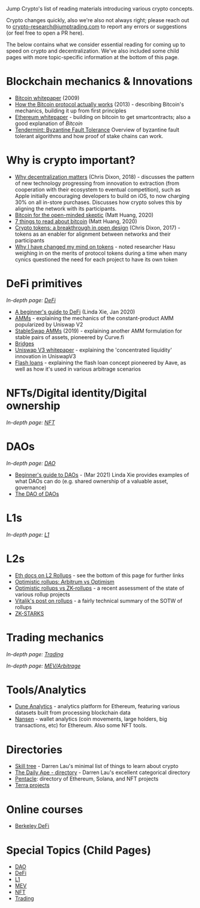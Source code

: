 Jump Crypto's list of reading materials introducing various crypto concepts.

Crypto changes quickly, also we're also not always right; please 
reach out to [crypto-research@jumptrading.com](mailto:crypto-research@jumptrading.com)
to report any errors or suggestions (or feel free to open a PR here).

The below contains what we consider essential reading for coming up to speed on crypto and decentralization. 
We've also included some child pages with more topic-specific information at the bottom of this page.

# Blockchain mechanics & Innovations
* [Bitcoin whitepaper](https://bitcoin.org/bitcoin.pdf) (2009)
* [How the Bitcoin protocol actually works](https://michaelnielsen.org/ddi/how-the-bitcoin-protocol-actually-works/) (2013) - 
  describing Bitcoin's mechanics, building it up from first principles
* [Ethereum whitepaper](https://ethereum.org/en/whitepaper/) - building on bitcoin to get smartcontracts; also a good explanation of _Bitcoin_
* [Tendermint: Byzantine Fault Tolerance](https://knowen-production.s3.amazonaws.com/uploads/attachment/file/1814/Buchman_Ethan_201606_Msater%2Bthesis.pdf) Overview of byzantine fault tolerant algorithms and how proof of stake chains can work.

# Why is crypto important?
* [Why decentralization matters](https://cdixon.org/2018/02/18/why-decentralization-matters) (Chris Dixon, 2018) - 
  discusses the pattern of new technology progressing from innovation to extraction (from cooperation with their ecosystem to eventual competition),
  such as Apple initially encouraging developers to build on iOS, to now charging 30% on all in-store purchases.  Discusses how crypto solves this 
  by aligning the network with its participants.
* [Bitcoin for the open-minded skeptic](https://www.matthuang.com/bitcoin_for_the_open_minded_skeptic) (Matt Huang, 2020)
* [7 things to read about bitcoin](https://www.paradigm.xyz/2020/05/7-things-to-read-about-bitcoin-for-institutional-investors/) (Matt Huang, 2020)
* [Crypto tokens: a breakthrough in open design](https://cdixon.org/2017/05/27/crypto-tokens-a-breakthrough-in-open-network-design) (Chris Dixon, 2017) - 
  tokens as an enabler for alignment between networks and their participants
* [Why I have changed my mind on tokens](https://insights.deribit.com/market-research/why-i-have-changed-my-mind-on-tokens/) -
  noted researcher Hasu weighing in on the merits of protocol tokens during a time when many cynics questioned the need for each project to have its own token

# DeFi primitives
_In-depth page: [DeFi](DeFi.md)_
* [A beginner's guide to DeFi](https://nakamoto.com/beginners-guide-to-defi/) (Linda Xie, Jan 2020)
* [AMMs](https://medium.com/dragonfly-research/what-explains-the-rise-of-amms-7d008af1c399) - 
  explaining the mechanics of the constant-product AMM popularized by Uniswap V2
* [StableSwap AMMs](https://curve.fi/files/stableswap-paper.pdf) (2019) -
  explaining another AMM formulation for stable pairs of assets, pioneered by Curve.fi
* [Bridges](https://blog.makerdao.com/what-are-blockchain-bridges-and-why-are-they-important-for-defi/)
* [Uniswap V3 whitepaper](https://uniswap.org/whitepaper-v3.pdf) -
  explaining the 'concentrated liquidity' innovation in UniswapV3
* [Flash loans](https://hackingdistributed.com/2020/03/11/flash-loans/) - 
  explaining the flash loan concept pioneered by Aave, as well as how it's used in various arbitrage scenarios

# NFTs/Digital identity/Digital ownership
_In-depth page: [NFT](NFT.md)_
  
# DAOs
_In-depth page: [DAO](DAO.md)_
* [Beginner's guide to DAOs](https://linda.mirror.xyz/Vh8K4leCGEO06_qSGx-vS5lvgUqhqkCz9ut81WwCP2o) - 
  (Mar 2021) Linda Xie provides examples of what DAOs can do (e.g. shared ownership of a valuable asset, governance)
* [The DAO of DAOs](https://www.notboring.co/p/the-dao-of-daos-5b9)

# L1s
_In-depth page: [L1](L1.md)_

# L2s
* [Eth docs on L2 Rollups](https://ethereum.org/en/developers/docs/scaling/layer-2-rollups/) - see the bottom of this page for further links
* [Optimistic rollups: Arbitrum vs Optimism](https://insights.deribit.com/market-research/making-sense-of-rollups-part-2-dispute-resolution-on-arbitrum-and-optimism/)
* [Optimistic rollups vs ZK-rollups](https://limechain.tech/blog/optimistic-rollups-vs-zk-rollups/) - 
  a recent assessment of the state of various rollup projects
* [Vitalik's post on rollups](https://vitalik.ca/general/2021/01/05/rollup.html) - a fairly technical summary of the SOTW of rollups
* [ZK-STARKS](https://docs.ethhub.io/ethereum-roadmap/layer-2-scaling/zk-starks/)

# Trading mechanics
_In-depth page: [Trading](Trading.md)_

_In-depth page: [MEV/Arbitrage](MEV.md)_


# Tools/Analytics
* [Dune Analytics](https://dune.xyz/) - analytics platform for Ethereum, featuring various datasets built from processing blockchain data
* [Nansen](https://nansen.ai/) - wallet analytics (coin movements, large holders, big transactions, etc) for Ethereum.  Also some NFT tools.

# Directories
* [Skill tree](https://thedailyape.notion.site/Skill-Tree-f5d7691421024090b66f9b07f7384314) - 
  Darren Lau's minimal list of things to learn about crypto
* [The Daily Ape - directory](https://thedailyape.notion.site/thedailyape/Directory-c96c0b6727c0433a962e897ef43efb7e) -
  Darren Lau's excellent categorical directory
* [Pentacle](https://pentacle.ai/): directory of Ethereum, Solana, and NFT projects
* [Terra projects](https://terra.smartstake.io/projects)

# Online courses
* [Berkeley DeFi](https://berkeley-defi.github.io/f21)

# Special Topics (Child Pages)
* [DAO](DAO.md)
* [DeFi](DeFi.md)
* [L1](L1.md)
* [MEV](MEV.md)
* [NFT](NFT.md)
* [Trading](Trading.md)
